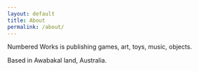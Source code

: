 ```yaml
---
layout: default
title: About
permalink: /about/
---
```


Numbered Works is publishing games, art, toys, music, objects.

Based in Awabakal land, Australia.
